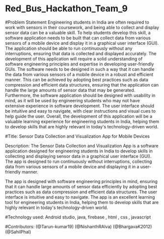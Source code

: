 # Red_Bus_Hackathon_Team_9
#Problem Statement 
Engineering students in India are often required to work with sensors in their coursework, and being able
to collect and display sensor data can be a valuable skill. To help students develop this skill, a software
application needs to be built that can collect data from various sensors of a mobile device and display it in
a graphical user interface (GUI). The application should be able to run continuously without any
interruptions, ensuring that data is collected and displayed accurately.
The development of this application will require a solid understanding of software engineering principles
and expertise in developing user-friendly GUIs. The software needs to be designed in such a way that it
can handle the data from various sensors of a mobile device in a robust and efficient manner. This can be
achieved by adopting best practices such as data compression and efficient data structures, ensuring that
the application can handle the large amounts of sensor data that may be generated.
Furthermore, the software application should be designed with usability in mind, as it will be used by
engineering students who may not have extensive experience in software development. The user
interface should be intuitive and easy to navigate, with clear instructions and visual cues to help guide the
user. Overall, the development of this application will be a valuable learning experience for engineering
students in India, helping them to develop skills that are highly relevant in today&#39;s technology-driven
world.


#Title: Sensor Data Collection and Visualization App for Mobile Devices

Description: The Sensor Data Collection and Visualization App is a software application designed for engineering students in India to develop skills in collecting and displaying sensor data in a graphical user interface (GUI). The app is designed to run continuously without interruptions, collecting data from various sensors of a mobile device and displaying it in a user-friendly manner.

The app is designed with software engineering principles in mind, ensuring that it can handle large amounts of sensor data efficiently by adopting best practices such as data compression and efficient data structures. The user interface is intuitive and easy to navigate. The app is an excellent learning tool for engineering students in India, helping them to develop skills that are highly relevant in today's technology-driven world.


#Technology used:
Android studio, java, firebase , html , css , javascript


#Contributors:
(@Tarun-kumar19)
(@NishanthRAlva)
(@BhargavaK2012)
(@SahilPhal)
